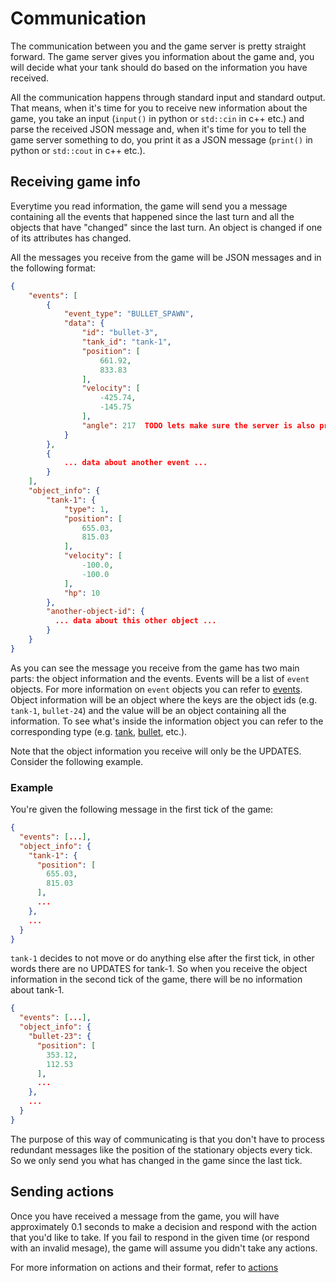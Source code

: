 # Communication

The communication between you and the game server is pretty straight forward.
The game server gives you information about the game and, you will decide what your tank should do based on the
information you have received.

All the communication happens through standard input and standard output. That means, when it's time for you to receive
new information about the game, you take an input (`input()` in python or `std::cin` in c++ etc.) and parse the received
JSON message and, when it's time for you to tell the game server something to do, you print it as a JSON message
(`print()` in python or `std::cout` in c++ etc.).

## Receiving game info

Everytime you read information, the game will send you a message containing all the events that happened since the last
turn and all the objects that have "changed" since the last turn. An object is changed if one of its attributes has changed.

All the messages you receive from the game will be JSON messages and in the following format:

```json
{
    "events": [
        {
            "event_type": "BULLET_SPAWN",
            "data": {
                "id": "bullet-3",
                "tank_id": "tank-1",
                "position": [
                    661.92,
                    833.83
                ],
                "velocity": [
                    -425.74,
                    -145.75
                ],
                "angle": 217  TODO lets make sure the server is also printing them in degrees now?
            }
        },
        {
            ... data about another event ...
        }
    ],
    "object_info": {
        "tank-1": {
            "type": 1,
            "position": [
                655.03,
                815.03
            ],
            "velocity": [
                -100.0,
                -100.0
            ],
            "hp": 10
        },
        "another-object-id": {
          ... data about this other object ...
        }
    }
}
```

As you can see the message you receive from the game has two main parts: the object information and the events.
Events will be a list of `event` objects. For more information on `event` objects you can refer to [events](events.md).
Object information will be an object where the keys are the object ids (e.g. `tank-1`, `bullet-24`) and the value will
be an object containing all the information. To see what's inside the information object you can refer to the
corresponding type (e.g. [tank](../game_objects/tank.md), [bullet](../game_objects/bullet.md), etc.).

Note that the object information you receive will only be the UPDATES. Consider the following example.

### Example

You're given the following message in the first tick of the game:

```json
{
  "events": [...],
  "object_info": {
    "tank-1": {
      "position": [
        655.03,
        815.03
      ],
      ...
    },
    ...
  }
}
```

`tank-1` decides to not move or do anything else after the first tick, in other words there are no UPDATES for tank-1.
So when you receive the object information in the second tick of the game, there will be no information about tank-1.

```json
{
  "events": [...],
  "object_info": {
    "bullet-23": {
      "position": [
        353.12,
        112.53
      ],
      ...
    },
    ...
  }
}
```

The purpose of this way of communicating is that you don't have to process redundant messages like the position of the
stationary objects every tick. So we only send you what has changed in the game since the last tick.

## Sending actions

Once you have received a message from the game, you will have approximately 0.1 seconds to make a decision and respond
with the action that you'd like to take. If you fail to respond in the given time (or respond with an invalid mesage), 
the game will assume you didn't take any actions.

For more information on actions and their format, refer to [actions](actions.md)

